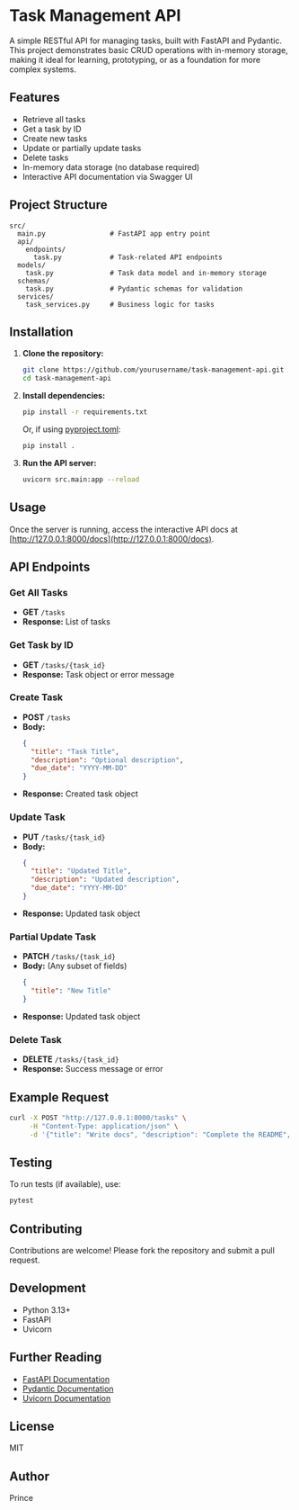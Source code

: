 # Task Management API

A simple RESTful API for managing tasks, built with FastAPI and Pydantic. This project demonstrates basic CRUD operations with in-memory storage, making it ideal for learning, prototyping, or as a foundation for more complex systems.

## Features

- Retrieve all tasks
- Get a task by ID
- Create new tasks
- Update or partially update tasks
- Delete tasks
- In-memory data storage (no database required)
- Interactive API documentation via Swagger UI

## Project Structure

```
src/
  main.py                # FastAPI app entry point
  api/
    endpoints/
      task.py            # Task-related API endpoints
  models/
    task.py              # Task data model and in-memory storage
  schemas/
    task.py              # Pydantic schemas for validation
  services/
    task_services.py     # Business logic for tasks
```

## Installation

1. **Clone the repository:**
   ```sh
   git clone https://github.com/yourusername/task-management-api.git
   cd task-management-api
   ```

2. **Install dependencies:**
   ```sh
   pip install -r requirements.txt
   ```
   Or, if using [pyproject.toml](pyproject.toml):
   ```sh
   pip install .
   ```

3. **Run the API server:**
   ```sh
   uvicorn src.main:app --reload
   ```

## Usage

Once the server is running, access the interactive API docs at [http://127.0.0.1:8000/docs](http://127.0.0.1:8000/docs).

## API Endpoints

### Get All Tasks

- **GET** `/tasks`
- **Response:** List of tasks

### Get Task by ID

- **GET** `/tasks/{task_id}`
- **Response:** Task object or error message

### Create Task

- **POST** `/tasks`
- **Body:**
  ```json
  {
    "title": "Task Title",
    "description": "Optional description",
    "due_date": "YYYY-MM-DD"
  }
  ```
- **Response:** Created task object

### Update Task

- **PUT** `/tasks/{task_id}`
- **Body:**
  ```json
  {
    "title": "Updated Title",
    "description": "Updated description",
    "due_date": "YYYY-MM-DD"
  }
  ```
- **Response:** Updated task object

### Partial Update Task

- **PATCH** `/tasks/{task_id}`
- **Body:** (Any subset of fields)
  ```json
  {
    "title": "New Title"
  }
  ```
- **Response:** Updated task object

### Delete Task

- **DELETE** `/tasks/{task_id}`
- **Response:** Success message or error

## Example Request

```sh
curl -X POST "http://127.0.0.1:8000/tasks" \
     -H "Content-Type: application/json" \
     -d '{"title": "Write docs", "description": "Complete the README", "due_date": "2025-09-30"}'
```

## Testing

To run tests (if available), use:
```sh
pytest
```

## Contributing

Contributions are welcome! Please fork the repository and submit a pull request.

## Development

- Python 3.13+
- FastAPI
- Uvicorn

## Further Reading

- [FastAPI Documentation](https://fastapi.tiangolo.com/)
- [Pydantic Documentation](https://docs.pydantic.dev/)
- [Uvicorn Documentation](https://www.uvicorn.org/)

## License

MIT

## Author

Prince